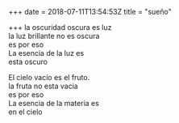 +++
date = 2018-07-11T13:54:53Z
title = "sueño"

+++ 
la oscuridad oscura es luz   
la luz brillante no es oscura   
es por eso   
La esencia de la luz es   
esta oscuro   
   
El cielo vacío es el fruto.   
la fruta no esta vacia   
es por eso   
La esencia de la materia es   
en el cielo  
